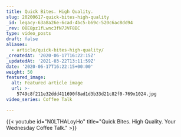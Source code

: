 ```yaml
---
title: Quick Bites. High Quality.
slug: 20200617-quick-bites-high-quality
_id: legacy-63a8a26e-6cad-4bc5-b69c-520c6ac8dd94
_rev: O8E8pz1fLwnc3fN7JVF8BC
type: video_posts
draft: false
aliases:
  - article/quick-bites-high-quality/
_createdAt: '2020-06-17T16:22:15Z'
_updatedAt: '2021-03-22T13:11:59Z'
date: '2020-06-17T16:22:15+00:00'
weight: 50
featured_image:
  alt: Featured article image
  url: >-
    5749c8f211e32ddd411690f8ad1d3b33d21c82f0-769x1024.jpg
video_series: Coffee Talk

---
```

{{< youtube id="N0LTHALoyHo" title="Quick Bites. High Quality. Your Wednesday Coffee Talk." >}}